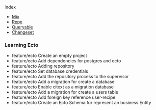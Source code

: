 
Index

- [Mix](mix.md)
- [Repo](repo.md)
- [Queryable](queryable.md)
- [Changeset](changeset.md)

 ### Learning Ecto

- feature/ecto Create an empty project
- feature/ecto Add dependencies for postgres and ecto
- feature/ecto Adding repository
- feature/ecto Set database credentials
- feature/ecto Add the repository process to the supervisor
- feature/ecto Add a migration for create a database
- feature/ecto Enable citext as a migration database
- feature/ecto Add a migration for create a users table
- feature/ecto Add foreign key reference user-recipe
- feature/ecto Create an Ecto Schema for represent an business Entity


